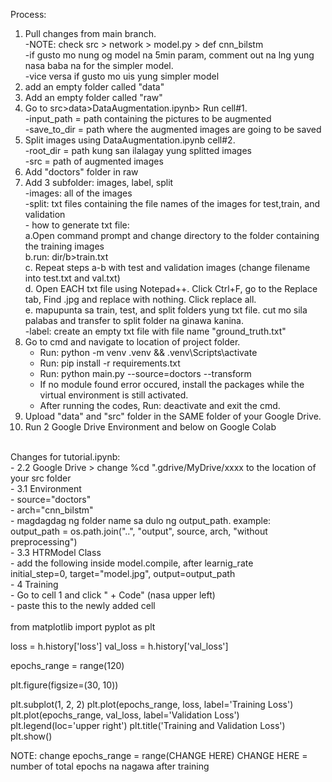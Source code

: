 Process:
1. Pull changes from main branch.<br>
	-NOTE: check src > network > model.py > def cnn_bilstm<br>
	-if gusto mo nung og model na 5min param, comment out na lng yung nasa baba na for the simpler model.<br>
	-vice versa if gusto mo uis yung simpler model<br>
2. add an empty folder called "data"
3. Add an empty folder called "raw"
4. Go to src>data>DataAugmentation.ipynb> Run cell#1.<br>
	-input_path = path containing the pictures to be augmented<br>
	-save_to_dir = path where the augmented images are going to be saved
5. Split images using DataAugmentation.ipynb cell#2.<br>
	-root_dir = path kung san ilalagay yung splitted images<br>
	-src = path of augmented images
6. Add "doctors" folder in raw
7. Add 3 subfolder: images, label, split<br>
	-images: all of the images<br>
	-split: txt files containing the file names of the images for test,train, and validation<br>
		- how to generate txt file:<br>
			a.Open command prompt and change directory to the folder containing the training images<br>
			b.run: dir/b>train.txt<br>
			c. Repeat steps a-b with test and validation images (change filename into test.txt and val.txt)<br>
			d. Open EACH txt file using Notepad++. Click Ctrl+F, go to the Replace tab, Find .jpg and replace with nothing. Click replace all.<br>
			e. mapupunta sa train, test, and split folders yung txt file. cut mo sila palabas and transfer to split folder na ginawa kanina.<br>
	-label: create an empty txt file with file name "ground_truth.txt"
8. Go to cmd and navigate to location of project folder.<br>
	- Run: python -m venv .venv && .venv\Scripts\activate<br>
	- Run: pip install -r requirements.txt<br>
	- Run: python main.py --source=doctors --transform<br>
	- If no module found error occured, install the packages while the virtual environment is still activated.<br>
	- After running the codes, Run: deactivate and exit the cmd.<br>
9. Upload "data" and "src" folder in the SAME folder of your Google Drive.
10. Run 2 Google Drive Environment and below on Google Colab<br>
<br>
Changes for tutorial.ipynb:<br>
- 2.2 Google Drive > change %cd ".gdrive/MyDrive/xxxx to the location of your src folder<br>
- 3.1 Environment<br>
	- source="doctors"<br>
	- arch="cnn_bilstm"<br>
	- magdagdag ng folder name sa dulo ng output_path. example:<br>
		output_path = os.path.join("..", "output", source, arch, "without preprocessing")<br>
- 3.3 HTRModel Class<br>
	- add the following inside model.compile, after learnig_rate<br>
		initial_step=0, target="model.jpg", output=output_path<br>
- 4 Training<br>
	- Go to cell 1 and click " + Code" (nasa upper left)<br>
	- paste this to the newly added cell<br>
	<br>
from matplotlib import pyplot as plt

loss = h.history['loss']
val_loss = h.history['val_loss']

epochs_range = range(120)

plt.figure(figsize=(30, 10))

plt.subplot(1, 2, 2)
plt.plot(epochs_range, loss, label='Training Loss')
plt.plot(epochs_range, val_loss, label='Validation Loss')
plt.legend(loc='upper right')
plt.title('Training and Validation Loss')
plt.show()

NOTE: change epochs_range = range(CHANGE HERE)
CHANGE HERE = number of total epochs na nagawa after training
